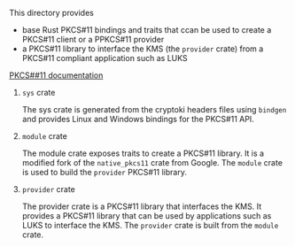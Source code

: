 This directory provides

- base Rust PKCS#11 bindings and traits that ccan be used to create a PKCS#11 client or a PPKCS#11 provider
- a PKCS#11 library to interface the KMS (the `provider` crate) from a PKCS#11 compliant application such as LUKS


[PKCS##11 documentation](https://www.cryptsoft.com/pkcs11doc/STANDARD/pkcs-11.pdf)

1. `sys` crate

    The sys crate is generated from the cryptoki headers files using `bindgen` and provides Linux and Windows bindings for
    the PKCS#11 API.

2. `module` crate

    The module crate exposes traits to create a PKCS#11 library. It is a modified fork of
    the `native_pkcs11` crate from Google. The `module` crate is used to build the `provider` PKCS#11 library.

3. `provider` crate

    The provider crate is a PKCS#11 library that interfaces the KMS. It provides a PKCS#11 library that can be used by
    applications such as LUKS to interface the KMS. The `provider` crate is built from the `module` crate.
